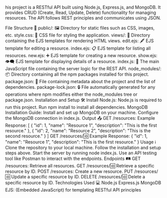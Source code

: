 his project is a RESTful API built using Node.js, Express.js, and MongoDB. It provides CRUD (Create, Read, Update, Delete) functionality for managing resources. The API follows REST principles and communicates using JSON.

File Structure 📁
public/: 🖼️ Directory for static files such as CSS, images, etc.
style.css: 🎨 CSS file for styling the application.
views/: 📝 Directory containing the EJS templates for rendering HTML views.
edit.ejs: 🖋️ EJS template for editing a resource.
index.ejs: 📋 EJS template for listing all resources.
new.ejs: ➕ EJS template for creating a new resource.
show.ejs: 👁️‍🗨️ EJS template for displaying details of a resource.
index.js: 🚀 The main JavaScript file containing the server logic for the REST API.
node_modules/: 📦 Directory containing all the npm packages installed for this project.
package.json: 📄 File containing metadata about the project and the list of dependencies.
package-lock.json: 🔒 File automatically generated for any operations where npm modifies either the node_modules tree or package.json.
Installation and Setup 🛠️
Install Node.js: Node.js is required to run this project.
Run npm install to install all dependencies.
MongoDB Installation Guide: Install and set up MongoDB on your machine.
Configure the MongoDB connection in index.js.
Output 📤
GET /resources:
Example Response:
[
  {
    "id": 1,
    "name": "Resource 1",
    "description": "This is the first resource."
  },
  {
    "id": 2,
    "name": "Resource 2",
    "description": "This is the second resource."
  }
]
GET /resources/:id:
Example Response:
{
  "id": 1,
  "name": "Resource 1",
  "description": "This is the first resource."
}
Usage ℹ️
Clone the repository to your local machine.
Follow the installation and setup steps above.
Start the server by running node index.js.
Use an API testing tool like Postman to interact with the endpoints.
Endpoints 🛤️
GET /resources: Retrieve all resources.
GET /resources/:id: Retrieve a specific resource by ID.
POST /resources: Create a new resource.
PUT /resources/:id: Update a specific resource by ID.
DELETE /resources/:id: Delete a specific resource by ID.
Technologies Used 💻
Node.js
Express.js
MongoDB
EJS: (Embedded JavaScript) for templating
RESTful API principles
